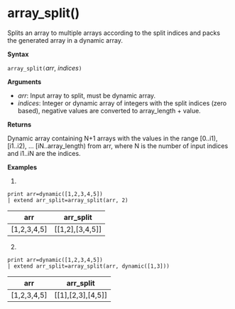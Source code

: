 # array_split()

Splits an array to multiple arrays according to the split indices and packs the generated array in a dynamic array.

**Syntax**

`array_split(`*arr*, *indices*`)`

**Arguments**

* *arr*: Input array to split, must be dynamic array.
* *indices*: Integer or dynamic array of integers with the split indices (zero based), negative values are converted to array_length + value.

**Returns**

Dynamic array containing N+1 arrays with the values in the range [0..i1), [i1..i2), ... [iN..array_length) from arr, where N is the number of input indices and i1..iN are the indices.

**Examples**

1.
<!-- csl: https://help.kusto.windows.net:443/Samples -->
```
print arr=dynamic([1,2,3,4,5]) 
| extend arr_split=array_split(arr, 2)
```
|arr|arr_split|
|---|---|
|[1,2,3,4,5]|[[1,2],[3,4,5]]|



2.
<!-- csl: https://help.kusto.windows.net:443/Samples -->
```
print arr=dynamic([1,2,3,4,5]) 
| extend arr_split=array_split(arr, dynamic([1,3]))
```
|arr|arr_split|
|---|---|
|[1,2,3,4,5]|[[1],[2,3],[4,5]]|
